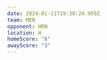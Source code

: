```yaml
---
date: 2024-01-11T19:30:24.959Z
team: MEN
opponent: HRN
location: H
homeScore: "6"
awayScore: "3"
---
```

